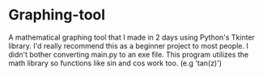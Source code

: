 # Graphing-tool
A mathematical graphing tool that I made in 2 days using Python's Tkinter library. 
I'd really recommend this as a beginner project to most people.
I didn't bother converting main.py to an exe file.
This program utilizes the math library so functions like sin and cos work too. (e.g 'tan(z)')
